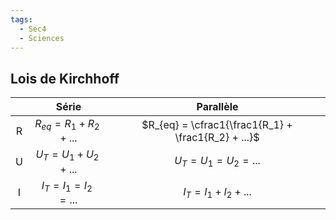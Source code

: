 ```yaml
---
tags:
  - Sec4
  - Sciences
---
```


## Lois de Kirchhoff

|     |           Série            |                      Parallèle                      |
|:---:|:--------------------------:|:---------------------------------------------------:|
|  R  | $R_{eq} = R_1 + R_2 + ...$ | $R_{eq} = \cfrac1{\frac1{R_1} + \frac1{R_2} + ...}$ |
|  U  |  $U_T = U_1 + U_2 + ...$   |               $U_T = U_1 = U_2 = ...$               |
|  I  |  $I_T = I_1 = I_2 = ...$   |               $I_T = I_1 + I_2 + ...$               |